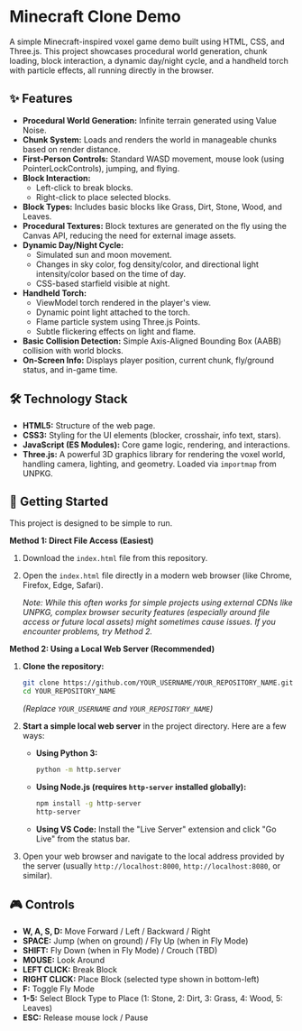 # Minecraft Clone Demo

A simple Minecraft-inspired voxel game demo built using HTML, CSS, and Three.js. This project showcases procedural world generation, chunk loading, block interaction, a dynamic day/night cycle, and a handheld torch with particle effects, all running directly in the browser.

## ✨ Features

*   **Procedural World Generation:** Infinite terrain generated using Value Noise.
*   **Chunk System:** Loads and renders the world in manageable chunks based on render distance.
*   **First-Person Controls:** Standard WASD movement, mouse look (using PointerLockControls), jumping, and flying.
*   **Block Interaction:**
    *   Left-click to break blocks.
    *   Right-click to place selected blocks.
*   **Block Types:** Includes basic blocks like Grass, Dirt, Stone, Wood, and Leaves.
*   **Procedural Textures:** Block textures are generated on the fly using the Canvas API, reducing the need for external image assets.
*   **Dynamic Day/Night Cycle:**
    *   Simulated sun and moon movement.
    *   Changes in sky color, fog density/color, and directional light intensity/color based on the time of day.
    *   CSS-based starfield visible at night.
*   **Handheld Torch:**
    *   ViewModel torch rendered in the player's view.
    *   Dynamic point light attached to the torch.
    *   Flame particle system using Three.js Points.
    *   Subtle flickering effects on light and flame.
*   **Basic Collision Detection:** Simple Axis-Aligned Bounding Box (AABB) collision with world blocks.
*   **On-Screen Info:** Displays player position, current chunk, fly/ground status, and in-game time.

## 🛠️ Technology Stack

*   **HTML5:** Structure of the web page.
*   **CSS3:** Styling for the UI elements (blocker, crosshair, info text, stars).
*   **JavaScript (ES Modules):** Core game logic, rendering, and interactions.
*   **Three.js:** A powerful 3D graphics library for rendering the voxel world, handling camera, lighting, and geometry. Loaded via `importmap` from UNPKG.

## 🚀 Getting Started

This project is designed to be simple to run.

**Method 1: Direct File Access (Easiest)**

1.  Download the `index.html` file from this repository.
2.  Open the `index.html` file directly in a modern web browser (like Chrome, Firefox, Edge, Safari).

    *Note: While this often works for simple projects using external CDNs like UNPKG, complex browser security features (especially around file access or future local assets) might sometimes cause issues. If you encounter problems, try Method 2.*

**Method 2: Using a Local Web Server (Recommended)**

1.  **Clone the repository:**
    ```bash
    git clone https://github.com/YOUR_USERNAME/YOUR_REPOSITORY_NAME.git
    cd YOUR_REPOSITORY_NAME
    ```
    *(Replace `YOUR_USERNAME` and `YOUR_REPOSITORY_NAME`)*

2.  **Start a simple local web server** in the project directory. Here are a few ways:
    *   **Using Python 3:**
        ```bash
        python -m http.server
        ```
    *   **Using Node.js (requires `http-server` installed globally):**
        ```bash
        npm install -g http-server
        http-server
        ```
    *   **Using VS Code:** Install the "Live Server" extension and click "Go Live" from the status bar.

3.  Open your web browser and navigate to the local address provided by the server (usually `http://localhost:8000`, `http://localhost:8080`, or similar).

## 🎮 Controls

*   **W, A, S, D:** Move Forward / Left / Backward / Right
*   **SPACE:** Jump (when on ground) / Fly Up (when in Fly Mode)
*   **SHIFT:** Fly Down (when in Fly Mode) / Crouch (TBD)
*   **MOUSE:** Look Around
*   **LEFT CLICK:** Break Block
*   **RIGHT CLICK:** Place Block (selected type shown in bottom-left)
*   **F:** Toggle Fly Mode
*   **1-5:** Select Block Type to Place (1: Stone, 2: Dirt, 3: Grass, 4: Wood, 5: Leaves)
*   **ESC:** Release mouse lock / Pause



